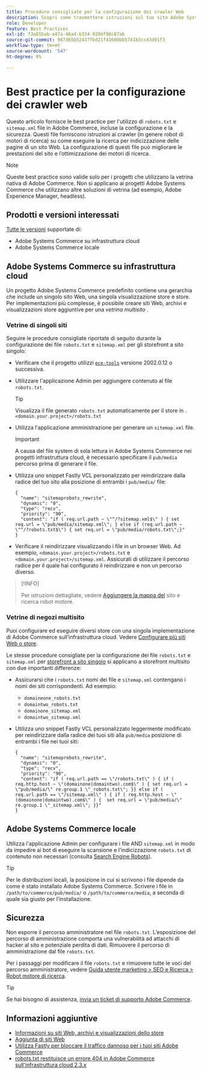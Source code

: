 ```yaml
---
title: Procedure consigliate per la configurazione dei crawler Web
description: Scopri come trasmettere istruzioni sul tuo sito Adobe Systems Commerce ai web crawler utilizzando i file 'robots.txt' e 'mappa del sito.xml'.
role: Developer
feature: Best Practices
exl-id: f3a81bab-a47a-46ad-b334-920df98c87ab
source-git-commit: 987d65b52437fbd21f41600bb5741b3cc43d01f3
workflow-type: tm+mt
source-wordcount: '547'
ht-degree: 0%

---
```



# Best practice per la configurazione dei crawler web

Questo articolo fornisce le best practice per l&#39;utilizzo di `robots.txt` e `sitemap.xml` file in Adobe Commerce, incluse la configurazione e la sicurezza. Questi file forniscono istruzioni ai crawler (in genere robot di motori di ricerca) su come eseguire la ricerca per indicizzazione delle pagine di un sito Web. La configurazione di questi file può migliorare le prestazioni del sito e l’ottimizzazione dei motori di ricerca.

>[!NOTE]
>
>Queste best practice sono valide solo per i progetti che utilizzano la vetrina nativa di Adobe Commerce. Non si applicano ai progetti Adobe Systems Commerce che utilizzano altre soluzioni di vetrina (ad esempio, Adobe Experience Manager, headless).

## Prodotti e versioni interessati

[Tutte le versioni](../../../release/versions.md) supportate di:

- Adobe Systems Commerce su infrastruttura cloud
- Adobe Systems Commerce locale

## Adobe Systems Commerce su infrastruttura cloud

Un progetto Adobe Systems Commerce predefinito contiene una gerarchia che include un singolo sito Web, una singola visualizzazione store e store. Per implementazioni più complesse, è possibile creare siti Web, archivi e visualizzazioni store aggiuntive per una _vetrina multisito_ .

### Vetrine di singoli siti

Seguire le procedure consigliate riportate di seguito durante la configurazione dei file `robots.txt` e `sitemap.xml` per gli storefront a sito singolo:

- Verificare che il progetto utilizzi [`ece-tools`](https://experienceleague.adobe.com/en/docs/commerce-cloud-service/user-guide/release-notes/ece-tools-package) versione 2002.0.12 o successiva.
- Utilizzare l&#39;applicazione Admin per aggiungere contenuto al file `robots.txt`.

  >[!TIP]
  >
  >Visualizza il file generato `robots.txt` automaticamente per il store in .`<domain.your.project>/robots.txt`

- Utilizza l&#39;applicazione amministrazione per generare un `sitemap.xml` file.

  >[!IMPORTANT]
  >
  >A causa del file system di sola lettura in Adobe Systems Commerce nei progetti infrastruttura cloud, è necessario specificare il `pub/media` percorso prima di generare il file.

- Utilizza uno snippet Fastly VCL personalizzato per reindirizzare dalla radice del tuo sito alla posizione di entrambi i `pub/media/` file:

  ```vcl
  {
    "name": "sitemaprobots_rewrite",
    "dynamic": "0",
    "type": "recv",
    "priority": "90",
    "content": "if ( req.url.path ~ \"^/?sitemap.xml$\" ) { set req.url = \"pub/media/sitemap.xml\"; } else if (req.url.path ~ \"^/?robots.txt$\") { set req.url = \"pub/media/robots.txt\";}"
  }
  ```

- Verificare il reindirizzare visualizzando i file in un browser Web. Ad esempio, `<domain.your.project>/robots.txt` e `<domain.your.project>/sitemap.xml`. Assicurati di utilizzare il percorso radice per il quale hai configurato il reindirizzare e non un percorso diverso.

>[!INFO]
>
>Per istruzioni dettagliate, vedere [Aggiungere la mappa del](https://experienceleague.adobe.com/en/docs/commerce-cloud-service/user-guide/configure-store/robots-sitemap) sito e ricerca robot motore.


### Vetrine di negozi multisito

Puoi configurare ed eseguire diversi store con una singola implementazione di Adobe Commerce sull’infrastruttura cloud. Vedere [Configurare più siti Web o store](https://experienceleague.adobe.com/en/docs/commerce-cloud-service/user-guide/configure-store/multiple-sites).

Le stesse procedure consigliate per la configurazione dei file `robots.txt` e `sitemap.xml` per [storefront a sito singolo](#single-site-storefronts) si applicano a storefront multisito con due importanti differenze:

- Assicurarsi che i `robots.txt` nomi dei file e `sitemap.xml` contengano i nomi dei siti corrispondenti. Ad esempio:
   - `domaineone_robots.txt`
   - `domaintwo_robots.txt`
   - `domainone_sitemap.xml`
   - `domaintwo_sitemap.xml`

- Utilizza uno snippet Fastly VCL personalizzato leggermente modificato per reindirizzare dalla radice dei tuoi siti alla `pub/media` posizione di entrambi i file nei tuoi siti:

  ```vcl
  {
    "name": "sitemaprobots_rewrite",
    "dynamic": "0",
    "type": "recv",
    "priority": "90",
    "content": "if ( req.url.path == \"/robots.txt\" ) { if ( req.http.host ~ \"(domainone|domaintwo).com$\" ) { set req.url = \"pub/media/\" re.group.1 \"_robots.txt\"; }} else if ( req.url.path == \"/sitemap.xml\" ) { if ( req.http.host ~ \"(domainone|domaintwo).com$\" ) {  set req.url = \"pub/media/\" re.group.1 \"_sitemap.xml\"; }}"
  }
  ```

## Adobe Systems Commerce locale

Utilizza l&#39;applicazione Admin per configurare i file AND `sitemap.xml` in modo da impedire ai bot di eseguire la scansione e l&#39;indicizzazione `robots.txt` di contenuto non necessari (consulta [Search Engine Robots](https://experienceleague.adobe.com/docs/commerce-admin/marketing/seo/seo-overview.html#search-engine-robots)).

>[!TIP]
>
>Per le distribuzioni locali, la posizione in cui si scrivono i file dipende da come è stato installato Adobe Systems Commerce. Scrivere i file in `/path/to/commerce/pub/media/` o `/path/to/commerce/media`, a seconda di quale sia giusto per l&#39;installazione.

## Sicurezza

Non esporre il percorso amministratore nel file `robots.txt`. L’esposizione del percorso di amministrazione comporta una vulnerabilità ad attacchi di hacker al sito e potenziale perdita di dati. Rimuovere il percorso di amministrazione dal file `robots.txt`.

Per i passaggi per modificare il file `robots.txt` e rimuovere tutte le voci del percorso amministratore, vedere [Guida utente marketing > SEO e Ricerca > Robot motore di ricerca](https://experienceleague.adobe.com/docs/commerce-admin/marketing/seo/seo-overview.html#search-engine-robots).

>[!TIP]
>
>Se hai bisogno di assistenza, [invia un ticket di supporto Adobe Commerce](https://experienceleague.adobe.com/docs/commerce-knowledge-base/kb/help-center-guide/magento-help-center-user-guide.html#submit-ticket).

## Informazioni aggiuntive

- [Informazioni su siti Web, archivi e visualizzazioni dello store](https://experienceleague.adobe.com/en/docs/commerce-cloud-service/user-guide/configure-store/best-practices)
- [Aggiunta di siti Web](https://experienceleague.adobe.com/en/docs/commerce-admin/stores-sales/site-store/stores#add-websites)
- [Utilizza Fastly per bloccare il traffico dannoso per i tuoi siti Adobe Commerce](https://experienceleague.adobe.com/en/docs/commerce-cloud-service/user-guide/cdn/custom-vcl-snippets/fastly-vcl-blocking)
- [robots.txt restituisce un errore 404 in Adobe Commerce sull&#39;infrastruttura cloud 2.3.x](https://experienceleague.adobe.com/docs/commerce-knowledge-base/kb/troubleshooting/miscellaneous/robots.txt-gives-404-error-magento-commerce-cloud-2.3.x.html)
